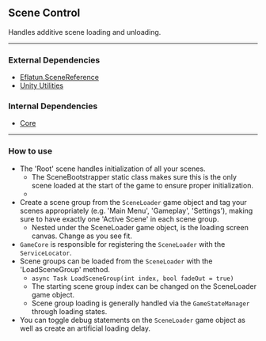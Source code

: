 ## Scene Control
Handles additive scene loading and unloading.

---

### External Dependencies
- [Eflatun.SceneReference](https://github.com/starikcetin/Eflatun.SceneReference.git#4.1.1)
- [Unity Utilities](https://github.com/itsJimothy/Unity-Utilities.git)

### Internal Dependencies
- [Core](./Core.md)

---

### How to use
- The 'Root' scene handles initialization of all your scenes.
    - The SceneBootstrapper static class makes sure this is the only scene loaded at the start of the game to ensure proper initialization.
    - 
- Create a scene group from the `SceneLoader` game object and tag your scenes appropriately (e.g. 'Main Menu', 'Gameplay', 'Settings'), making sure to have exactly one 'Active Scene' in each scene group.
    - Nested under the SceneLoader game object, is the loading screen canvas. Change as you see fit.
- `GameCore` is responsible for registering the `SceneLoader` with the `ServiceLocator`.
- Scene groups can be loaded from the `SceneLoader` with the 'LoadSceneGroup' method.
    - `async Task LoadSceneGroup(int index, bool fadeOut = true)`
    - The starting scene group index can be changed on the SceneLoader game object.
    - Scene group loading is generally handled via the `GameStateManager` through loading states.
- You can toggle debug statements on the `SceneLoader` game object as well as create an artificial loading delay.
